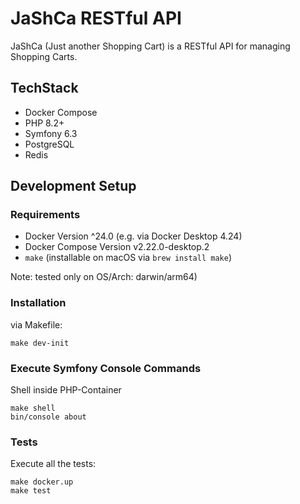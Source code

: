# JaShCa RESTful API

JaShCa (Just another Shopping Cart) is a RESTful API for managing Shopping Carts. 


## TechStack

+ Docker Compose
+ PHP 8.2+
+ Symfony 6.3
+ PostgreSQL
+ Redis

## Development Setup

### Requirements

+ Docker Version ^24.0 (e.g. via Docker Desktop 4.24)
+ Docker Compose Version v2.22.0-desktop.2
+ `make` (installable on macOS via `brew install make`)

Note: tested only on OS/Arch: darwin/arm64)

### Installation

via Makefile:

```shell
make dev-init
```


### Execute Symfony Console Commands

Shell inside PHP-Container

```shell
make shell
bin/console about
```

### Tests

Execute all the tests:


```shell
make docker.up
make test
```
